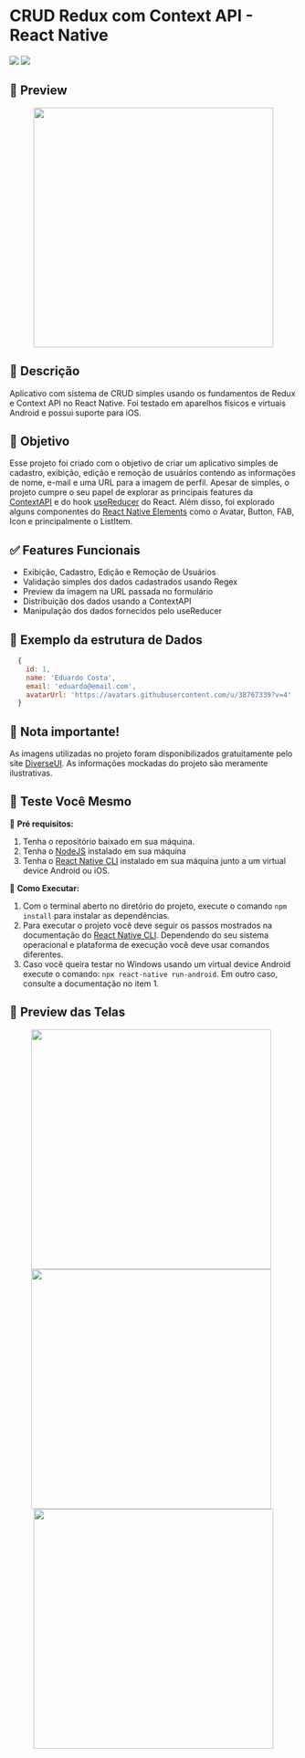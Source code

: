 # CRUD Redux com Context API - React Native
[![](https://img.shields.io/badge/version-0.0.1-yellow)](#) 
[![](https://img.shields.io/badge/license-MIT-green)](https://github.com/duduCMT/React-Native-CRUD-Redux/blob/master/LICENSE) 
## 📸 Preview

<p align="center">
  <img src=".github/assets/img/preview01.gif" style="height: 420px;" />
</p>

## 📝 **Descrição**

Aplicativo com sistema de CRUD simples usando os fundamentos de Redux e Context API no React Native. Foi testado em aparelhos físicos e virtuais Android e possui suporte para iOS.

## 🚀 **Objetivo**

Esse projeto foi criado com o objetivo de criar um aplicativo simples de cadastro, exibição, edição e remoção de usuários contendo as informações de nome, e-mail e uma URL para a imagem de perfil. Apesar de simples, o projeto cumpre o seu papel de explorar as principais features da [ContextAPI](https://pt-br.reactjs.org/docs/context.html) e do hook [useReducer](https://pt-br.reactjs.org/docs/hooks-reference.html#usereducer) do React. Além disso, foi explorado alguns componentes do [React Native Elements](https://reactnativeelements.com/docs) como o Avatar, Button, FAB, Icon e principalmente o ListItem.

## ✅ Features Funcionais
- Exibição, Cadastro, Edição e Remoção de Usuários
- Validação simples dos dados cadastrados usando Regex
- Preview da imagem na URL passada no formulário
- Distribuição dos dados usando a ContextAPI
- Manipulação dos dados fornecidos pelo useReducer

## 📎 Exemplo da estrutura de Dados
```javascript
  {
    id: 1,
    name: 'Eduardo Costa',
    email: 'eduardo@email.com',
    avatarUrl: 'https://avatars.githubusercontent.com/u/38767339?v=4'
  }
````

## 📌 Nota importante!

As imagens utilizadas no projeto foram disponibilizados gratuitamente pelo site [DiverseUI](https://diverseui.com/). As informações mockadas do projeto são meramente ilustrativas.

## 🔎 Teste Você Mesmo
📌 **Pré requisitos:**
1. Tenha o repositório baixado em sua máquina.
2. Tenha o [NodeJS](https://nodejs.org/) instalado em sua máquina
3. Tenha o [React Native CLI](https://reactnative.dev/docs/environment-setup) instalado em sua máquina junto a um virtual device Android ou iOS.

🚩 **Como Executar:**
1. Com o terminal aberto no diretório do projeto, execute o comando `npm install` para instalar as dependências.
2. Para executar o projeto você deve seguir os passos mostrados na documentação do [React Native CLI](https://reactnative.dev/docs/environment-setup). Dependendo do seu sistema operacional e plataforma de execução você deve usar comandos diferentes.
3. Caso você queira testar no Windows usando um virtual device Android execute o comando: ` npx react-native run-android `. Em outro caso, consulte a documentação no item 1.

## 📸 Preview das Telas

<p align="center">
  <img src=".github/assets/img/preview01.png" style="height: 420px; margin-right: 8px">
  <img src=".github/assets/img/preview02.png" style="height: 420px; margin-right: 8px">
  <img src=".github/assets/img/preview03.png" style="height: 420px;" />
</p>
   











